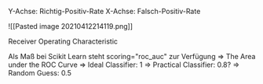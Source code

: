 Y-Achse: Richtig-Positiv-Rate
X-Achse: Falsch-Positiv-Rate

![[Pasted image 20210412214119.png]]

Receiver Operating Characteristic

Als Maß bei Scikit Learn steht scoring="roc_auc" zur Verfügung
=> The Area under the ROC Curve
=> Ideal Classifier: 1
=> Practical Classifier: 0.8?
=> Random Guess: 0.5